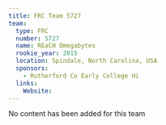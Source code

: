 ```yaml
---
title: FRC Team 5727
team:
  type: FRC
  number: 5727
  name: REaCH Omegabytes
  rookie_year: 2015
  location: Spindale, North Carolina, USA
  sponsors:
    - Rutherford Co Early College Hi
  links:
    Website: 
---
```

No content has been added for this team